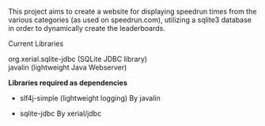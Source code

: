 This project aims to create a website for displaying speedrun times from the various categories (as used on speedrun.com), utilizing a sqlite3 database in order to dynamically create the leaderboards.

Current Libraries

org.xerial.sqlite-jdbc (SQLite JDBC library)<br>
javalin (lightweight Java Webserver)

<b>Libraries required as dependencies</b>

- slf4j-simple (lightweight logging)
By javalin

- sqlite-jdbc
By xerial/jdbc
